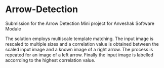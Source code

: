 # Arrow-Detection
Submission for the Arrow Detection Mini project for Anveshak Software Module

The solution employs multiscale template matching. The input image is rescaled to multiple sizes and a correlation value is obtained between the scaled input image and a known image of a right arrow.
The process is repeated for an image of a left arrow.
Finally the input image is labelled accorrding to the highest correlation value.
